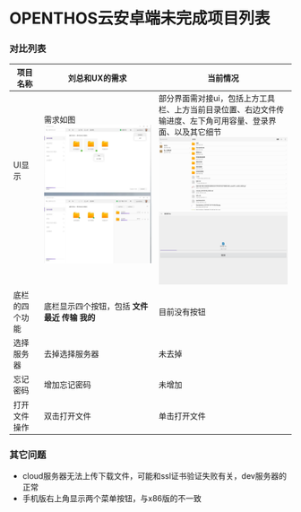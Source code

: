 # OPENTHOS云安卓端未完成项目列表
### 对比列表

项目名称|刘总和UX的需求|当前情况
-----|-----|-----
UI显示&nbsp; &nbsp; &nbsp; &nbsp; &nbsp; &nbsp; &nbsp; &nbsp; &nbsp; &nbsp; &nbsp; &nbsp; &nbsp; &nbsp; &nbsp;&nbsp; &nbsp; &nbsp; &nbsp; &nbsp; &nbsp;|需求如图  <img src="../../../picture/otocloud_ui1.jpg" width="1200">|部分界面需对接ui，包括上方工具栏、上方当前目录位置、右边文件传输进度、左下角可用容量、登录界面、以及其它细节  <img src="../../../picture/otocloud_ui2.png" width="400">  <img src="../../../picture/otocloud_ui3.png" width="400">
底栏的四个功能|底栏显示四个按钮，包括 **文件 最近 传输 我的**|目前没有按钮
选择服务器|去掉选择服务器|未去掉
忘记密码|增加忘记密码|未增加
打开文件操作|双击打开文件|单击打开文件

### 其它问题
   - cloud服务器无法上传下载文件，可能和ssl证书验证失败有关，dev服务器的正常
   - 手机版右上角显示两个菜单按钮，与x86版的不一致
